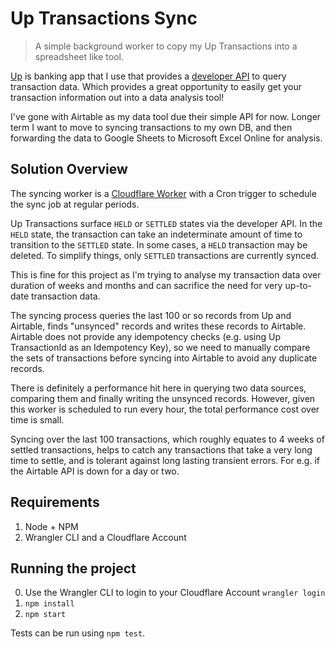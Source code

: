 # Up Transactions Sync

> A simple background worker to copy my Up Transactions into a spreadsheet like tool.

[Up](https://up.com.au/) is banking app that I use that provides a [developer API](https://developer.up.com.au/) to query transaction data. Which provides a great opportunity to easily get your transaction information out into a data analysis tool!

I've gone with Airtable as my data tool due their simple API for now. Longer term I want to move to syncing transactions to my own DB, and then forwarding the data to Google Sheets to Microsoft Excel Online for analysis.

## Solution Overview

The syncing worker is a [Cloudflare Worker](https://developers.cloudflare.com/workers/) with a Cron trigger to schedule the sync job at regular periods.

Up Transactions surface `HELD` or `SETTLED` states via the developer API. In the `HELD` state, the transaction can take an indeterminate amount of time to transition to the `SETTLED` state. In some cases, a `HELD` transaction may be deleted. To simplify things, only `SETTLED` transactions are currently synced.

This is fine for this project as I'm trying to analyse my transaction data over duration of weeks and months and can sacrifice the need for very up-to-date transaction data.

The syncing process queries the last 100 or so records from Up and Airtable, finds "unsynced" records and writes these records to Airtable. Airtable does not provide any idempotency checks (e.g. using Up TransactionId as an Idempotency Key), so we need to manually compare the sets of transactions before syncing into Airtable to avoid any duplicate records.

There is definitely a performance hit here in querying two data sources, comparing them and finally writing the unsynced records. However, given this worker is scheduled to run every hour, the total performance cost over time is small.

Syncing over the last 100 transactions, which roughly equates to 4 weeks of settled transactions, helps to catch any transactions that take a very long time to settle, and is tolerant against long lasting transient errors. For e.g. if the Airtable API is down for a day or two.

## Requirements

1. Node + NPM
2. Wrangler CLI and a Cloudflare Account

## Running the project

0. Use the Wrangler CLI to login to your Cloudflare Account `wrangler login`
1. `npm install`
2. `npm start`

Tests can be run using `npm test`.
